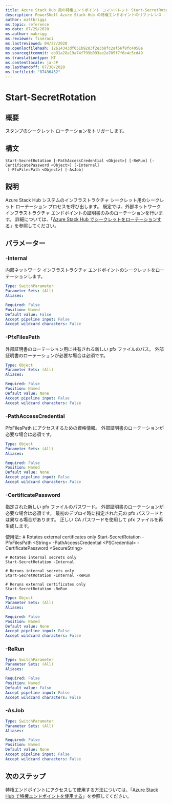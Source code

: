 ```yaml
---
title: Azure Stack Hub 用の特権エンドポイント コマンドレット Start-SecretRotation
description: PowerShell Azure Stack Hub の特権エンドポイントのリファレンス - Start-SecretRotation
author: mattbriggs
ms.topic: reference
ms.date: 07/29/2020
ms.author: mabrigg
ms.reviewer: fiseraci
ms.lastreviewed: 04/27/2020
ms.openlocfilehash: 12614343df051b9283f2e3b8fc2af56f8fc4058e
ms.sourcegitcommit: eb91a28a19a74f799b093ae2a705f7f6e4c5cd49
ms.translationtype: HT
ms.contentlocale: ja-JP
ms.lasthandoff: 07/30/2020
ms.locfileid: "87436452"
---
```

# <a name="start-secretrotation"></a>Start-SecretRotation

## <a name="synopsis"></a>概要
スタンプのシークレット ローテーションをトリガーします。

## <a name="syntax"></a>構文

```
Start-SecretRotation [-PathAccessCredential <Object>] [-ReRun] [-CertificatePassword <Object>] [-Internal]
 [-PfxFilesPath <Object>] [-AsJob]
```

## <a name="description"></a>説明
Azure Stack Hub システムのインフラストラクチャ シークレット用のシークレット ローテーション プロセスを呼び出します。 既定では、外部ネットワーク インフラストラクチャ エンドポイントの証明書のみのローテーションを行います。 詳細については、「[Azure Stack Hub でシークレットをローテーションする](../../operator/azure-stack-rotate-secrets.md)」を参照してください。

## <a name="parameters"></a>パラメーター

### <a name="-internal"></a>-Internal
内部ネットワーク インフラストラクチャ エンドポイントのシークレットをローテーションします。

```yaml
Type: SwitchParameter
Parameter Sets: (All)
Aliases:

Required: False
Position: Named
Default value: False
Accept pipeline input: False
Accept wildcard characters: False
```

### <a name="-pfxfilespath"></a>-PfxFilesPath
外部証明書のローテーション用に共有される新しい pfx ファイルのパス。
外部証明書のローテーションが必要な場合は必須です。

```yaml
Type: Object
Parameter Sets: (All)
Aliases:

Required: False
Position: Named
Default value: None
Accept pipeline input: False
Accept wildcard characters: False
```

### <a name="-pathaccesscredential"></a>-PathAccessCredential
PfxFilesPath にアクセスするための資格情報。
外部証明書のローテーションが必要な場合は必須です。

```yaml
Type: Object
Parameter Sets: (All)
Aliases:

Required: False
Position: Named
Default value: None
Accept pipeline input: False
Accept wildcard characters: False
```

### <a name="-certificatepassword"></a>-CertificatePassword
指定された新しい pfx ファイルのパスワード。
外部証明書のローテーションが必要な場合は必須です。
最初のデプロイ時に指定された元の pfx パスワードとは異なる場合があります。
正しい CA パスワードを使用して pfx ファイルを再生成します。

使用法:: 
    # Rotates external certificates only
    Start-SecretRotation -PfxFilesPath \<String\> -PathAccessCredential \<PSCredential\> -CertificatePassword \<SecureString\>

    # Rotates internal secrets only
    Start-SecretRotation -Internal  

    # Reruns internal secrets only
    Start-SecretRotation -Internal -ReRun 

    # Reruns external certificates only
    Start-SecretRotation -ReRun

```yaml
Type: Object
Parameter Sets: (All)
Aliases:

Required: False
Position: Named
Default value: None
Accept pipeline input: False
Accept wildcard characters: False
```

### <a name="-rerun"></a>-ReRun
 

```yaml
Type: SwitchParameter
Parameter Sets: (All)
Aliases:

Required: False
Position: Named
Default value: False
Accept pipeline input: False
Accept wildcard characters: False
```

### <a name="-asjob"></a>-AsJob


```yaml
Type: SwitchParameter
Parameter Sets: (All)
Aliases:

Required: False
Position: Named
Default value: None
Accept pipeline input: False
Accept wildcard characters: False
```

## <a name="next-steps"></a>次のステップ

特権エンドポイントにアクセスして使用する方法については、「[Azure Stack Hub で特権エンドポイントを使用する](../../operator/azure-stack-privileged-endpoint.md)」を参照してください。
